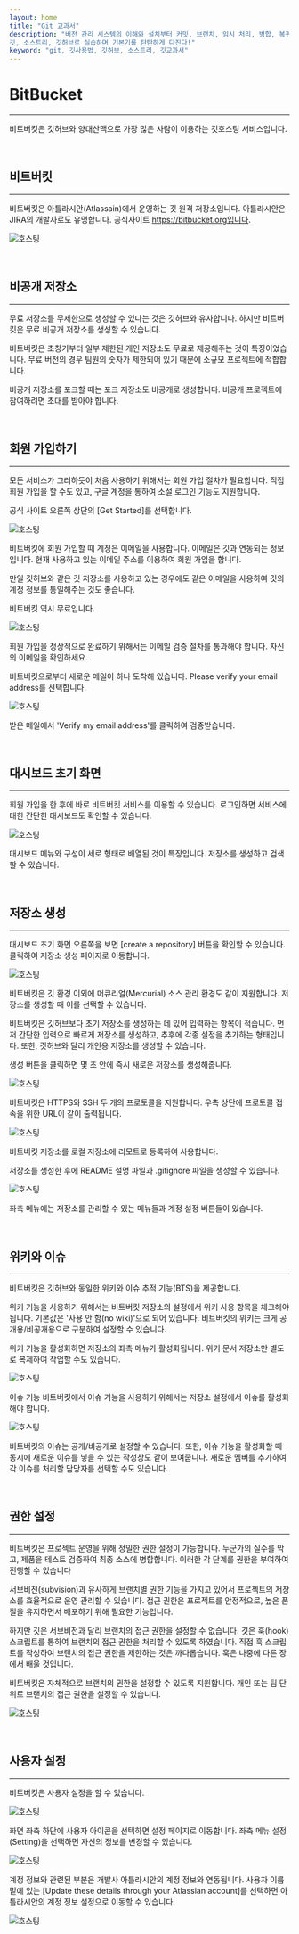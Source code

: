 ```yaml
---
layout: home
title: "Git 교과서"
description: "버전 관리 시스템의 이해와 설치부터 커밋, 브랜치, 임시 처리, 병합, 복귀, 서브모듈, 태그까지
깃, 소스트리, 깃허브로 실습하며 기본기를 탄탄하게 다진다!"
keyword: "git, 깃사용법, 깃허브, 소스트리, 깃교과서"
---
```

# BitBucket
<hr>

비트버킷은 깃허브와 양대산맥으로 가장 많은 사람이 이용하는 깃호스팅 서비스입니다. 

<br>

## 비트버킷
<hr>

비트버킷은 아틀라시안(Atlassain)에서 운영하는 깃 원격 저장소입니다. 아틀라시안은 JIRA의 개발사로도 유명합니다. 공식사이트 https://bitbucket.org입니다.

![호스팅](./img/bitbucket_01.jpg) 


<br>

## 비공개 저장소
<hr>

무료 저장소를 무제한으로 생성할 수 있다는 것은 깃허브와 유사합니다. 하지만 비트버킷은 무료 비공개 저장소를 생성할 수 있습니다. 

비트버킷은 초창기부터 일부 제한된 개인 저장소도 무료로 제공해주는 것이 특징이었습니다. 무료 버전의 경우 팀원의 숫자가 제한되어 있기 때문에 소규모 프로젝트에 적합합니다. 

비공개 저장소를 포크할 때는 포크 저장소도 비공개로 생성합니다. 비공개 프로젝트에 참여하려면 초대를 받아야 합니다. 


<br>

## 회원 가입하기
<hr>

모든 서비스가 그러하듯이 처음 사용하기 위해서는 회원 가입 절차가 필요합니다. 직접 회원 가입을 할 수도 있고, 구글 계정을 통하여 소설 로그인 기능도 지원합니다.

공식 사이트 오른쪽 상단의 [Get Started]를 선택합니다.

![호스팅](./img/bitbucket_02.jpg) 

비트버킷에 회원 가입할 때 계정은 이메일을 사용합니다. 이메일은 깃과 연동되는 정보입니다. 현재 사용하고 있는 이메일 주소를 이용하여 회원 가입을 합니다.

만일 깃허브와 같은 깃 저장소를 사용하고 있는 경우에도 같은 이메일을 사용하여 깃의 계정 정보를 통일해주는 것도 좋습니다.

비트버킷 역시 무료입니다.

![호스팅](./img/bitbucket_03.png) 
 

회원 가입을 정상적으로 완료하기 위해서는 이메일 검증 절차를 통과해야 합니다. 자신의 이메일을 확인하세요.

비트버킷으로부터 새로운 메일이 하나 도착해 있습니다. Please verify your email address를 선택합니다.

![호스팅](./img/bitbucket_04.png) 

받은 메일에서 'Verify my email address'를 클릭하여 검증받습니다.


<br>

## 대시보드 초기 화면
<hr>

회원 가입을 한 후에 바로 비트버킷 서비스를 이용할 수 있습니다. 로그인하면 서비스에 대한 간단한 대시보드도 확인할 수 있습니다.

![호스팅](./img/bitbucket_05.jpg) 

대시보드 메뉴와 구성이 세로 형태로 배열된 것이 특징입니다. 저장소를 생성하고 검색할 수 있습니다.

<br>

## 저장소 생성
<hr>

대시보드 초기 화면 오른쪽을 보면 [create a repository] 버튼을 확인할 수 있습니다. 클릭하여 저장소 생성 페이지로 이동합니다.

![호스팅](./img/bitbucket_06.jpg) 

 
비트버킷은 깃 환경 이외에 머큐리얼(Mercurial) 소스 관리 환경도 같이 지원합니다. 저장소를 생성할 때 이를 선택할 수 있습니다.

비트버킷은 깃허브보다 초기 저장소를 생성하는 데 있어 입력하는 항목이 적습니다. 먼저 간단한 입력으로 빠르게 저장소를 생성하고, 추후에 각종 설정을 추가하는 형태입니다. 또한, 깃허브와 달리 개인용 저장소를 생성할 수 있습니다.

생성 버튼을 클릭하면 몇 초 안에 즉시 새로운 저장소를 생성해줍니다.

![호스팅](./img/bitbucket_07.jpg) 

비트버킷은 HTTPS와 SSH 두 개의 프로토콜을 지원합니다. 우측 상단에 프로토콜 접속을 위한 URL이 같이 출력됩니다.

![호스팅](./img/bitbucket_08.jpg) 

비트버킷 저장소를 로컬 저장소에 리모트로 등록하여 사용합니다.


저장소를 생성한 후에 README 설명 파일과 .gitignore 파일을 생성할 수 있습니다.

![호스팅](./img/bitbucket_09.jpg)  

좌측 메뉴에는 저장소를 관리할 수 있는 메뉴들과 계정 설정 버튼들이 있습니다.

<br>

## 위키와 이슈
<hr>

비트버킷은 깃허브와 동일한 위키와 이슈 추적 기능(BTS)을 제공합니다.

위키 기능을 사용하기 위해서는 비트버킷 저장소의 설정에서 위키 사용 항목을 체크해야 됩니다. 기본값은 '사용 안 함(no wiki)'으로 되어 있습니다. 비트버킷의 위키는 크게 공개용/비공개용으로 구분하여 설정할 수 있습니다.

위키 기능을 활성화하면 저장소의 좌측 메뉴가 활성화됩니다. 위키 문서 저장소만 별도로 복제하여 작업할 수도 있습니다.

![호스팅](./img/bitbucket_10.png)  

이슈 기능
비트버킷에서 이슈 기능을 사용하기 위해서는 저장소 설정에서 이슈를 활성화해야 합니다.

![호스팅](./img/bitbucket_11.png)  

비트버킷의 이슈는 공개/비공개로 설정할 수 있습니다. 또한, 이슈 기능을 활성화할 때 동시에 새로운 이슈를 넣을 수 있는 작성창도 같이 보여줍니다. 새로운 멤버를 추가하여 각 이슈를 처리할 담당자를 선택할 수도 있습니다.


<br>

## 권한 설정
<hr>

비트버킷은 프로젝트 운영을 위해 정밀한 권한 설정이 가능합니다. 누군가의 실수를 막고, 제품을 테스트 검증하여 최종 소스에 병합합니다. 이러한 각 단계를 권한을 부여하여 진행할 수 있습니다

서브비전(subvision)과 유사하게 브랜치별 권한 기능을 가지고 있어서 프로젝트의 저장소를 효율적으로 운영 관리할 수 있습니다. 접근 권한은 프로젝트를 안정적으로, 높은 품질을 유지하면서 배포하기 위해 필요한 기능입니다.

하지만 깃은 서브비전과 달리 브랜치의 접근 권한을 설정할 수 없습니다. 깃은 훅(hook) 스크립트를 통하여 브랜치의 접근 권한을 처리할 수 있도록 하였습니다. 직접 훅 스크립트를 작성하여 브랜치의 접근 권한을 제한하는 것은 까다롭습니다. 훅은 나중에 다른 장에서 배울 것입니다.

비트버킷은 자체적으로 브랜치의 권한을 설정할 수 있도록 지원합니다. 개인 또는 팀 단위로 브랜치의 접근 권한을 설정할 수 있습니다.

![호스팅](./img/bitbucket_12.png) 

<br>

## 사용자 설정
<hr>

비트버킷은 사용자 설정을 할 수 있습니다. 

![호스팅](./img/bitbucket_13.jpg) 

화면 좌측 하단에 사용자 아이콘을 선택하면 설정 페이지로 이동합니다. 좌측 메뉴 설정(Setting)을 선택하면 자신의 정보를 변경할 수 있습니다.

![호스팅](./img/bitbucket_14.jpg) 

계정 정보와 관련된 부분은 개발사 아틀라시안의 계정 정보와 연동됩니다. 사용자 이름 밑에 있는 [Update these details through your Atlassian account]를 선택하면 아틀라시안의 계정 정보 설정으로 이동할 수 있습니다.

![호스팅](./img/bitbucket_14.jpg) 


<br>

<br>